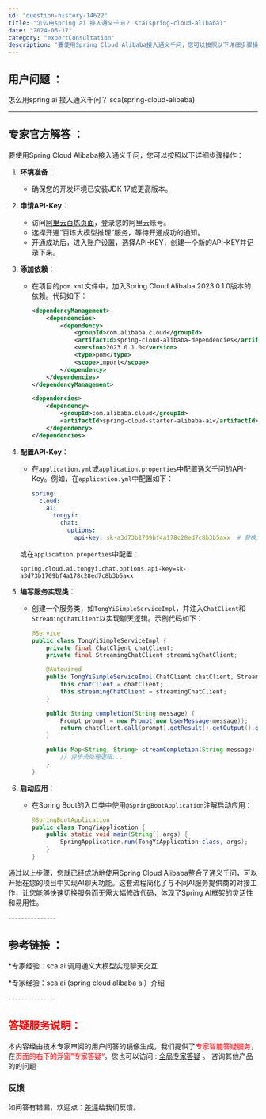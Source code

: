 ```yaml
---
id: "question-history-14622"
title: "怎么用spring ai 接入通义千问？ sca(spring-cloud-alibaba)"
date: "2024-06-17"
category: "expertConsultation"
description: "要使用Spring Cloud Alibaba接入通义千问，您可以按照以下详细步骤操作：1. **环境准备**：   - 确保您的开发环境已安装JDK 17或更高版本。2. **申请API-Key**：   - 访问[阿里云百炼页面](https://www.aliyun.com/product/b"
---
```


## 用户问题 ： 
 怎么用spring ai 接入通义千问？ sca(spring-cloud-alibaba) 

---------------
## 专家官方解答 ：

要使用Spring Cloud Alibaba接入通义千问，您可以按照以下详细步骤操作：

1. **环境准备**：
   - 确保您的开发环境已安装JDK 17或更高版本。

2. **申请API-Key**：
   - 访问[阿里云百炼页面](https://www.aliyun.com/product/bailian)，登录您的阿里云账号。
   - 选择开通“百炼大模型推理”服务，等待开通成功的通知。
   - 开通成功后，进入账户设置，选择API-KEY，创建一个新的API-KEY并记录下来。

3. **添加依赖**：
   - 在项目的`pom.xml`文件中，加入Spring Cloud Alibaba 2023.0.1.0版本的依赖。代码如下：
     ```xml
     <dependencyManagement>
         <dependencies>
             <dependency>
                 <groupId>com.alibaba.cloud</groupId>
                 <artifactId>spring-cloud-alibaba-dependencies</artifactId>
                 <version>2023.0.1.0</version>
                 <type>pom</type>
                 <scope>import</scope>
             </dependency>
         </dependencies>
     </dependencyManagement>

     <dependencies>
         <dependency>
             <groupId>com.alibaba.cloud</groupId>
             <artifactId>spring-cloud-starter-alibaba-ai</artifactId>
         </dependency>
     </dependencies>
     ```

4. **配置API-Key**：
   - 在`application.yml`或`application.properties`中配置通义千问的API-Key。例如，在`application.yml`中配置如下：
     ```yaml
     spring:
       cloud:
         ai:
           tongyi:
             chat:
               options:
                 api-key: sk-a3d73b1709bf4a178c28ed7c8b3b5axx  # 替换为您的API-KEY
     ```
   或在`application.properties`中配置：
     ```properties
     spring.cloud.ai.tongyi.chat.options.api-key=sk-a3d73b1709bf4a178c28ed7c8b3b5axx
     ```

5. **编写服务实现类**：
   - 创建一个服务类，如`TongYiSimpleServiceImpl`，并注入`ChatClient`和`StreamingChatClient`以实现聊天逻辑。示例代码如下：
     ```java
     @Service
     public class TongYiSimpleServiceImpl {
         private final ChatClient chatClient;
         private final StreamingChatClient streamingChatClient;

         @Autowired
         public TongYiSimpleServiceImpl(ChatClient chatClient, StreamingChatClient streamingChatClient) {
             this.chatClient = chatClient;
             this.streamingChatClient = streamingChatClient;
         }

         public String completion(String message) {
             Prompt prompt = new Prompt(new UserMessage(message));
             return chatClient.call(prompt).getResult().getOutput().getContent();
         }

         public Map<String, String> streamCompletion(String message) {
             // 异步流处理逻辑...
         }
     }
     ```

6. **启动应用**：
   - 在Spring Boot的入口类中使用`@SpringBootApplication`注解启动应用：
     ```java
     @SpringBootApplication
     public class TongYiApplication {
         public static void main(String[] args) {
             SpringApplication.run(TongYiApplication.class, args);
         }
     }
     ```

通过以上步骤，您就已经成功地使用Spring Cloud Alibaba整合了通义千问，可以开始在您的项目中实现AI聊天功能。这套流程简化了与不同AI服务提供商的对接工作，让您能够快速切换服务而无需大幅修改代码，体现了Spring AI框架的灵活性和易用性。


<font color="#949494">---------------</font> 


## 参考链接 ：

*专家经验：sca ai 调用通义大模型实现聊天交互 
 
 *专家经验：sca ai (spring cloud alibaba ai）介绍 


 <font color="#949494">---------------</font> 
 


## <font color="#FF0000">答疑服务说明：</font> 

本内容经由技术专家审阅的用户问答的镜像生成，我们提供了<font color="#FF0000">专家智能答疑服务</font>，在<font color="#FF0000">页面的右下的浮窗”专家答疑“</font>。您也可以访问 : [全局专家答疑](https://opensource.alibaba.com/chatBot) 。 咨询其他产品的的问题

### 反馈
如问答有错漏，欢迎点：[差评](https://ai.nacos.io/user/feedbackByEnhancerGradePOJOID?enhancerGradePOJOId=15599)给我们反馈。
